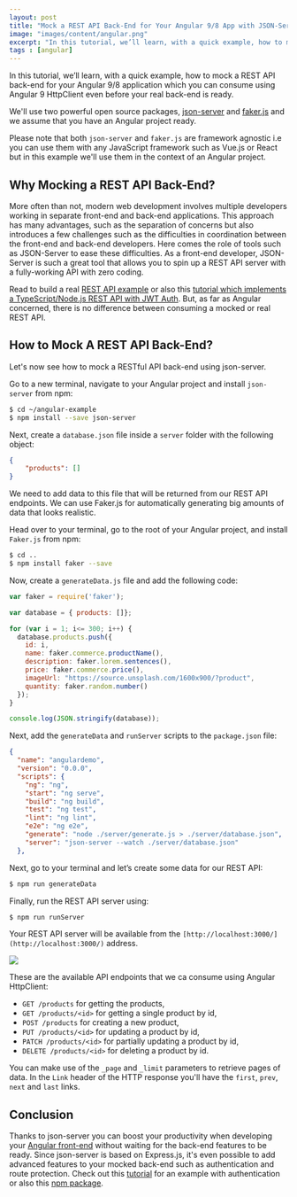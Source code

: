 ```yaml
---
layout: post
title: "Mock a REST API Back-End for Your Angular 9/8 App with JSON-Server and Faker.js"
image: "images/content/angular.png"
excerpt: "In this tutorial, we’ll learn, with a quick example, how to mock a REST API back-end for your Angular 8 application which you can consume using Angular HttpClient even before your real back-end is ready" 
tags : [angular] 
---
```


In this tutorial, we’ll learn, with a quick example, how to mock a REST API back-end for your Angular 9/8 application which you can consume using Angular 9 HttpClient even before your real back-end is ready.



We'll use two powerful open source packages, [json-server](https://github.com/typicode/json-server) and [faker.js](https://github.com/marak/Faker.js/) and we assume that you have an Angular project ready.

Please note that both `json-server` and `faker.js` are framework agnostic i.e you can use them with any JavaScript framework such as Vue.js or React but in this example we'll use them in the context of an Angular project.
  

## Why Mocking a REST API Back-End?

More often than not, modern web development involves multiple developers working in separate front-end and back-end applications. This approach has many advantages, such as the separation of concerns but also introduces a few challenges such as the difficulties in coordination between the front-end and back-end developers. Here comes the role of tools such as JSON-Server to ease these difficulties. As a front-end developer, JSON-Server is such a great tool that allows you to spin up a REST API server with a fully-working API with zero coding.


Read to build a real [REST API example](https://www.techiediaries.com/angular-tutorial-example-rest-api-httpclient-get-ngfor) or also this [tutorial which implements a TypeScript/Node.js REST API with JWT Auth](https://www.techiediaries.com/angular/jwt-rest-api-auth-node-typescript-typeorm-database/). But, as far as Angular concerned, there is no difference between consuming a mocked or real REST API.

## How to Mock A REST API Back-End?

Let's now see how to mock a RESTful API back-end using json-server.

Go to a new terminal, navigate to your Angular project and install `json-server` from npm:

```bash
$ cd ~/angular-example
$ npm install --save json-server
```

Next, create a `database.json` file inside a `server` folder with the following object:

```json
{    
	"products": []
}
```

  

We need to add data to this file that will be returned from our REST API endpoints. We can use Faker.js for automatically generating big amounts of data that looks realistic.

Head over to your terminal, go to the root of your Angular project, and install `Faker.js` from npm:

```bash
$ cd ..
$ npm install faker --save
```

Now, create a `generateData.js` file and add the following code:

```js
var faker = require('faker');

var database = { products: []};

for (var i = 1; i<= 300; i++) {
  database.products.push({
    id: i,
    name: faker.commerce.productName(),
    description: faker.lorem.sentences(),
    price: faker.commerce.price(),
    imageUrl: "https://source.unsplash.com/1600x900/?product",
    quantity: faker.random.number()
  });
}

console.log(JSON.stringify(database));
```

  

Next, add the `generateData` and `runServer` scripts to the `package.json` file:

```json
{
  "name": "angulardemo",
  "version": "0.0.0",
  "scripts": {
    "ng": "ng",
    "start": "ng serve",
    "build": "ng build",
    "test": "ng test",
    "lint": "ng lint",
    "e2e": "ng e2e",
    "generate": "node ./server/generate.js > ./server/database.json",
    "server": "json-server --watch ./server/database.json"
  },
```

  

Next, go to your terminal and let’s create some data for our REST API:

```bash
$ npm run generateData
```

Finally, run the REST API server using:

```bash
$ npm run runServer
```

Your REST API server will be available from the `[http://localhost:3000/](http://localhost:3000/)` address.

![](https://cdn-images-1.medium.com/max/800/0*0EZg8Lxtit7x_Ty6)

  

These are the available API endpoints that we ca consume using Angular HttpClient:

-   `GET /products` for getting the products,
-   `GET /products/<id>` for getting a single product by id,
-   `POST /products` for creating a new product,
-   `PUT /products/<id>` for updating a product by id,
-   `PATCH /products/<id>` for partially updating a product by id,
-   `DELETE /products/<id>` for deleting a product by id.

You can make use of the `_page` and `_limit` parameters to retrieve pages of data. In the `Link` header of the HTTP response you'll have the `first`, `prev`, `next` and `last` links.

## Conclusion

Thanks to json-server you can boost your productivity when developing your [Angular front-end](https://www.techiediaries.com/angular/ionic-chat-ui-jwt-auth/) without waiting for the back-end features to be ready. Since json-server is based on Express.js, it's even possible to add advanced features to your mocked back-end such as authentication and route protection. Check out this [tutorial](https://www.techiediaries.com/fake-api-jwt-json-server) for an example with authentication or also this [npm package](https://www.npmjs.com/package/json-server-auth).
  

